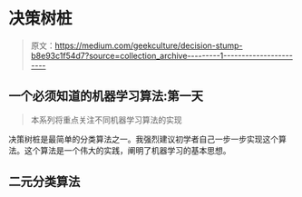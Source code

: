 # 决策树桩

> 原文：<https://medium.com/geekculture/decision-stump-b8e93c1f54d7?source=collection_archive---------1----------------------->

## 一个必须知道的机器学习算法:第一天

> 本系列将重点关注不同机器学习算法的实现

决策树桩是最简单的分类算法之一。我强烈建议初学者自己一步一步实现这个算法。这个算法是一个伟大的实践，阐明了机器学习的基本思想。

## 二元分类算法